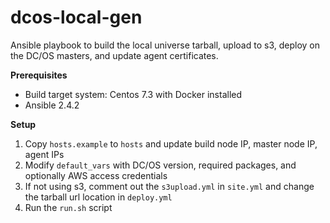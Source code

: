 # dcos-local-gen

Ansible playbook to build the local universe tarball, upload to s3, deploy on the DC/OS masters, and update agent certificates.

**Prerequisites**
- Build target system: Centos 7.3 with Docker installed
- Ansible 2.4.2

**Setup**
1. Copy ```hosts.example``` to ```hosts``` and update build node IP, master node IP, agent IPs
2. Modify ```default_vars``` with DC/OS version, required packages, and optionally AWS access credentials
3. If not using s3, comment out the ```s3upload.yml``` in ```site.yml``` and change the tarball url location in ```deploy.yml```
4. Run the ```run.sh``` script
